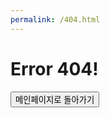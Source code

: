 ```yaml
---
permalink: /404.html
---
```

<!DOCTYPE html>
<html lang="en">
<head>
    <meta charset="utf-8">
    <meta http-equiv="X-UA-Compatible" content="IE=edge">
    <meta name="viewport" content="width=device-width, initial-scale=1.0">
    <title>Error 404</title>
</head>
<body>
<h1>
    Error 404!
</h1>
 
<button onclick="main()">메인페이지로 돌아가기</button>
<!--
 ___  ___          ________      ________      ________      ___      ________       ________     
|\  \|\  \        |\   ____\    |\   __  \    |\   ___ \    |\  \    |\   ___  \    |\   ____\  
\ \  \\\  \       \ \  \___|    \ \  \|\  \   \ \  \_|\ \   \ \  \   \ \  \\ \  \   \ \  \___| 
 \ \   __  \       \ \  \        \ \  \\\  \   \ \  \ \\ \   \ \  \   \ \  \\ \  \   \ \  \  ___ 
  \ \  \ \  \       \ \  \____    \ \  \\\  \   \ \  \_\\ \   \ \  \   \ \  \\ \  \   \ \  \|\  \
   \ \__\ \__\       \ \_______\   \ \_______\   \ \_______\   \ \__\   \ \__\\ \__\   \ \_______\
    \|__|\|__|        \|_______|    \|_______|    \|_______|    \|__|    \|__| \|__|    \|_______|
-->
</body>

<script>
    function main() {
        location.href = "http://hcoding.kro.kr"
    }
</script>
</html>
